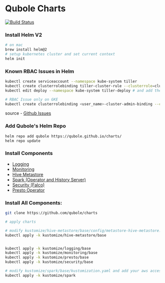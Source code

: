 # Qubole Charts

[![Build Status](https://cloud.drone.io/api/badges/qubole/charts/status.svg)](https://cloud.drone.io/qubole/charts)

### Install Helm V2
```bash
# on mac
brew install helm@2
# setup kubernetes cluster and set current context
helm init
```

### Known RBAC Issues in Helm
```bash
kubectl create serviceaccount --namespace kube-system tiller
kubectl create clusterrolebinding tiller-cluster-rule --clusterrole=cluster-admin --serviceaccount=kube-system:tiller
kubectl edit deploy --namespace kube-system tiller-deploy # and add the line serviceAccount: tiller to spec/template/spec

# RBAC Issue only on GKE
kubectl create clusterrolebinding <user_name>-cluster-admin-binding --clusterrole=cluster-admin --user=<user_email>
```
source - [Github Issues](https://github.com/helm/helm/issues/2224)

### Add Qubole's Helm Repo
```bash
helm repo add qubole https://qubole.github.io/charts/
helm repo update
```

### Install Components

* [Logging](docs/logging.md)
* [Monitoring](docs/monitoring.md)
* [Hive Metastore](docs/hive-metastore.md)
* [Spark (Operator and History Server)](docs/sparkoperator.md)
* [Security (Falco)](docs/security.md)
* [Presto Operator](docs/presto-operator.md)

### Install All Components:

```bash
git clone https://github.com/qubole/charts

# apply charts

# modify kustomize/hive-metastore/base/config/metastore-hive-metastore.env and add your AWS Access and Secret Key
kubectl apply -k kustomize/hive-metastore/base


kubectl apply -k kustomize/logging/base
kubectl apply -k kustomize/monitoring/base
kubectl apply -k kustomize/presto/base
kubectl apply -k kustomize/security/base

# modify kustomize/spark/base/kustomization.yaml and add your aws access and secrey key to <AWS ACCESS KEY ID> and <AWS SECRET ACCESS KEY>
kubectl apply -k kustomize/spark

```
